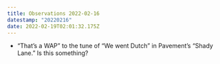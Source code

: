 ```yaml
---
title: Observations 2022-02-16
datestamp: "20220216"
date: 2022-02-19T02:01:32.175Z
---
```

- “That’s a WAP” to the tune of “We went Dutch” in Pavement’s “Shady Lane.” Is this something?